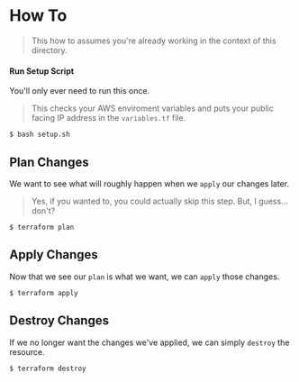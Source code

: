 # How To

> This how to assumes you're already working in the context of this directory.

#### Run Setup Script

You'll only ever need to run this once.

> This checks your AWS enviroment variables and puts your public facing IP address in the `variables.tf` file.

```
$ bash setup.sh
```

## Plan Changes

We want to see what will roughly happen when we `apply` our changes later.

> Yes, if you wanted to, you could actually skip this step. But, I guess... don't?

```
$ terraform plan
```

## Apply Changes

Now that we see our `plan` is what we want, we can `apply` those changes.

```
$ terraform apply
```

## Destroy Changes

If we no longer want the changes we've applied, we can simply `destroy` the resource.

```
$ terraform destroy
```
